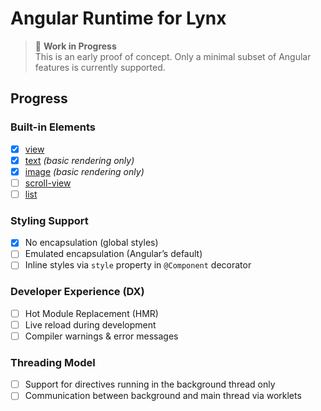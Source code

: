 # Angular Runtime for Lynx

> 🚧 **Work in Progress**  
> This is an early proof of concept. Only a minimal subset of Angular features is currently supported.

## Progress

### Built-in Elements
- [x] [view](https://lynxjs.org/api/elements/built-in/view.html)
- [x] [text](https://lynxjs.org/api/elements/built-in/text.html) _(basic rendering only)_
- [x] [image](https://lynxjs.org/api/elements/built-in/image.html) _(basic rendering only)_
- [ ] [scroll-view](https://lynxjs.org/api/elements/built-in/scroll-view.html)
- [ ] [list](https://lynxjs.org/api/elements/built-in/list.html)

### Styling Support
- [x] No encapsulation (global styles)
- [ ] Emulated encapsulation (Angular’s default)
- [ ] Inline styles via `style` property in `@Component` decorator

### Developer Experience (DX)
- [ ] Hot Module Replacement (HMR)
- [ ] Live reload during development
- [ ] Compiler warnings & error messages

### Threading Model
- [ ] Support for directives running in the background thread only
- [ ] Communication between background and main thread via worklets
